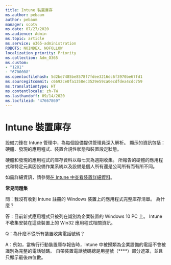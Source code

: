 ```yaml
---
title: Intune 裝置庫存
ms.author: pebaum
author: pebaum
manager: scotv
ms.date: 07/27/2020
ms.audience: Admin
ms.topic: article
ms.service: o365-administration
ROBOTS: NOINDEX, NOFOLLOW
localization_priority: Priority
ms.collection: Adm_O365
ms.custom:
- "1281"
- "6700008"
ms.openlocfilehash: 5d2be7485be8578f7fdee3216dc6f3970be67fd1
ms.sourcegitcommit: c6692ce0fa1358ec3529e59ca0ecdfdea4cdc759
ms.translationtype: HT
ms.contentlocale: zh-TW
ms.lasthandoff: 09/14/2020
ms.locfileid: "47667869"
---
```

# <a name="intune-device-inventory"></a>Intune 裝置庫存

設備刀鋒在 Intune 管理中，為每個設備提供管理員深入解析。 顯示的資訊包括：硬體、發現的應用程式、裝置合規性狀態和裝置設定狀態。

硬體和發現的應用程式的庫存資料以每七天為週期收集。 所報告的硬體的應用程式和特定元素因設備作業系統以及設備是個人所有還是公司所有而有所不同。

如需詳細資訊，請參閱[在 Intune 中查看裝置詳細資料](https://docs.microsoft.com/intune/device-inventory)。

**常見問題集**

問：我沒有收到 Intune 註冊的 Windows 裝置上的應用程式完整庫存清單。 為什麼？

答：目前新式應用程式只被列在識別為企業裝置的 Windows 10 PC 上。 Intune 不收集安裝在這些裝置上的 Win32 應用程式相關資訊。

Q：為什麼不從所有裝置收集電話號碼？

A：例如，當執行行動裝置庫存報告時，Intune 中被歸類為企業設備的電話不會被識別為完整的電話號碼。 自帶裝置電話號碼總是用星號（****）部分遮罩，並且只顯示最後四位數。